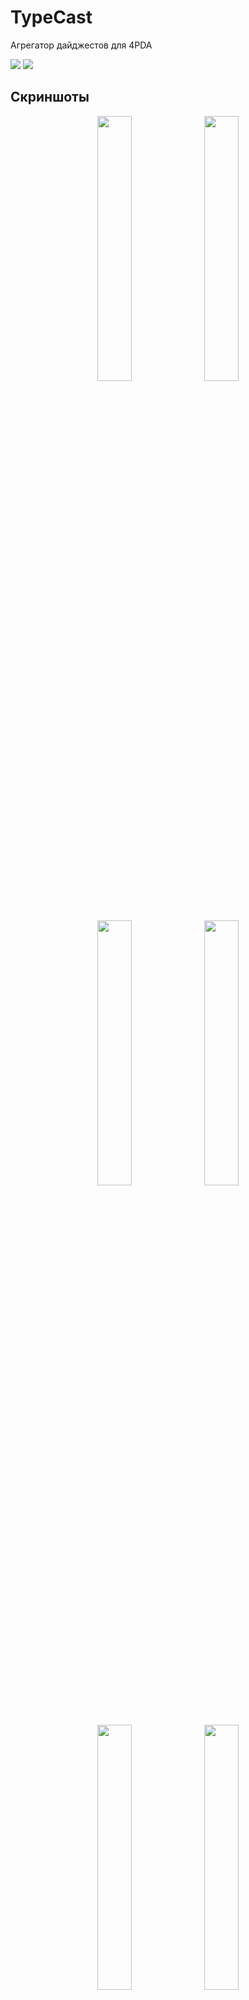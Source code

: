 # TypeCast
 Агрегатор дайджестов для 4PDA

<a href="https://github.com/Keddnyo/TypeCast/releases"><img src="https://img.shields.io/github/downloads/keddnyo/typecast/total?style=for-the-badge"></a>
<a href="https://github.com/Keddnyo/TypeCast/releases/latest"><img src="https://img.shields.io/github/downloads/keddnyo/typecast/latest/total?label=Latest%20downloads&style=for-the-badge"></a>

## Скриншоты
<p align="center">
  <img src="https://user-images.githubusercontent.com/65981689/235735826-6a953a49-c2f9-42e4-9263-8e1f56885d33.png" max-width="100%" width="33%">
  <img src="https://user-images.githubusercontent.com/65981689/235735829-31008691-2032-43c9-bfd6-d5385c4eafcd.png" max-width="100%" width="33%">
  <img src="https://user-images.githubusercontent.com/65981689/235735833-48d9b3bd-9967-4f28-91c8-74d8f367f187.png" max-width="100%" width="33%">
  <img src="https://user-images.githubusercontent.com/65981689/235735895-dafdcf96-f192-4e9c-bd2c-e1800013a7e9.png" max-width="100%" width="33%">
  <img src="https://user-images.githubusercontent.com/65981689/235735910-0dcb9de1-1401-4d20-9310-3315e7c8e335.png" max-width="100%" width="33%">
  <img src="https://user-images.githubusercontent.com/65981689/235735940-0fa69083-79f9-49c0-9ccb-924d3c52200d.png" max-width="100%" width="33%">
  <img src="https://user-images.githubusercontent.com/65981689/235735956-ac197646-5f53-4297-b050-370021e409db.png" max-width="100%" width="33%">
  <img src="https://user-images.githubusercontent.com/65981689/235735974-73cb4c64-e87b-4826-8340-7cbb1b622252.png" max-width="100%" width="33%">
</p>

## Возможности:
* Приложение TypeCast позволяет буквально в одно касание создать дайджест программ.

* Доступны три раздела:
  1. Android - Программы
  2. Android - Игры
  3. Программы для Носимых устройств


* По умолчанию при первом открытии - выбирается раздел "Android - программы", однако программа запоминает какой раздел был выбран перед её закрытием, и откроет его при следующем открытии.

* При каждом открытии приложения, выбирается период дат за текущую неделю.

* В заголовке приложения отображается выбранный раздел и период.
* Нажатие по заголовку перемещает дайджест в начало.

* Форматирование текста дайджеста уникально для каждого из разделов.

* Ссылки в тексте дайджеста - кликабельны. Можно сразу перейти в нужную тему.

* Кнопка "Отправить" - копирует дайджест в буфер обмена и открывает соответствующую тему для публикации дайджеста. Остаётся только вставить текст и опубликовать пост.

* Поддерживается светлая и тёмная темы.
* Тёмная тема - AMOLED.

* Цветовая схема программы меняется в зависимости от выбранного раздела.

* По умолчанию поддерживается перенос текста дайджеста, однако его можно выключить в настройках.

* Приложение доступно для разных платформ:
  1. Android 4.1 и выше
  2. Windows 10 и выше

[Show on English](https://github.com/Keddnyo/TypeCast/blob/main/README.md)
